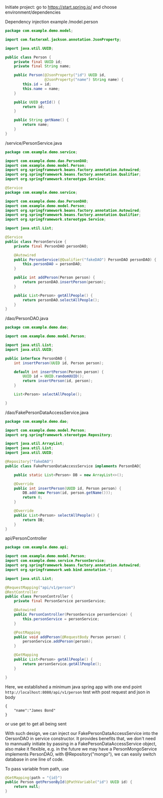 Initiate project: go to https://start.spring.io/ and choose environment/dependencies

Dependency injection example
/model.person
```java
package com.example.demo.model;

import com.fasterxml.jackson.annotation.JsonProperty;

import java.util.UUID;

public class Person {
    private final UUID id;
    private final String name;

    public Person(@JsonProperty("id") UUID id,
                  @JsonProperty("name") String name) {
        this.id = id;
        this.name = name;
    }

    public UUID getId() {
        return id;
    }

    public String getName() {
        return name;
    }
}
```
/service/PersonService.java
```java
package com.example.demo.service;

import com.example.demo.dao.PersonDAO;
import com.example.demo.model.Person;
import org.springframework.beans.factory.annotation.Autowired;
import org.springframework.beans.factory.annotation.Qualifier;
import org.springframework.stereotype.Service;

@Service
package com.example.demo.service;

import com.example.demo.dao.PersonDAO;
import com.example.demo.model.Person;
import org.springframework.beans.factory.annotation.Autowired;
import org.springframework.beans.factory.annotation.Qualifier;
import org.springframework.stereotype.Service;

import java.util.List;

@Service
public class PersonService {
    private final PersonDAO personDAO;

    @Autowired
    public PersonService(@Qualifier("fakeDAO") PersonDAO personDAO) {
        this.personDAO = personDAO;
    }

    public int addPerson(Person person) {
        return personDAO.insertPerson(person);
    }

    public List<Person> getAllPeople() {
        return personDAO.selectAllPeople();
    }
}
```
/dao/PersonDAO.java
```java
package com.example.demo.dao;

import com.example.demo.model.Person;

import java.util.List;
import java.util.UUID;

public interface PersonDAO {
    int insertPerson(UUID id, Person person);

    default int insertPerson(Person person) {
        UUID id = UUID.randomUUID();
        return insertPerson(id, person);
    }

    List<Person> selectAllPeople();

}

```
/dao/FakePersonDataAccessService.java
```java 
package com.example.demo.dao;

import com.example.demo.model.Person;
import org.springframework.stereotype.Repository;

import java.util.ArrayList;
import java.util.List;
import java.util.UUID;

@Repository("fakeDAO")
public class FakePersonDataAccessService implements PersonDAO{

    public static List<Person> DB = new ArrayList<>();

    @Override
    public int insertPerson(UUID id, Person person) {
        DB.add(new Person(id, person.getName()));
        return 0;
    }

    @Override
    public List<Person> selectAllPeople() {
        return DB;
    }
}
```
api/PersonController
```java
package com.example.demo.api;

import com.example.demo.model.Person;
import com.example.demo.service.PersonService;
import org.springframework.beans.factory.annotation.Autowired;
import org.springframework.web.bind.annotation.*;

import java.util.List;

@RequestMapping("api/v1/person")
@RestController
public class PersonController {
    private final PersonService personService;

    @Autowired
    public PersonController(PersonService personService) {
        this.personService = personService;
    }

    @PostMapping
    public void addPerson(@RequestBody Person person) {
        personService.addPerson(person);
    }

    @GetMapping
    public List<Person> getAllPeople() {
        return personService.getAllPeople();
    }

}
```
Here, we established a minimum java spring app with one end point
`http://localhost:8080/api/v1/person`
test with post request and json in body
```
{
    "name":"James Bond"
}
```
or use get to get all being sent


With such design, we can inject our FakePersonDataAccessService into the OersonDAO in service constructor. It provides benefits that, we don't need to mannually initiate by passing in a FakePersonDataAccessService object, also make it flexible, e.g. in the future we may have a PersonMongoService implements PersonDAO, with @Repository("mongo"), we can easily switch database in one line of code. 

To pass variable from path, use 
```java
@GetMapping(path = "{id}")
public Person getPersonById(@PathVariable("id") UUID id) {
    return null;
}
```